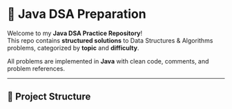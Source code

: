 # 🚀 Java DSA Preparation

Welcome to my **Java DSA Practice Repository**!  
This repo contains **structured solutions** to Data Structures & Algorithms problems, categorized by **topic** and **difficulty**.

All problems are implemented in **Java** with clean code, comments, and problem references.

---

## 📁 Project Structure

